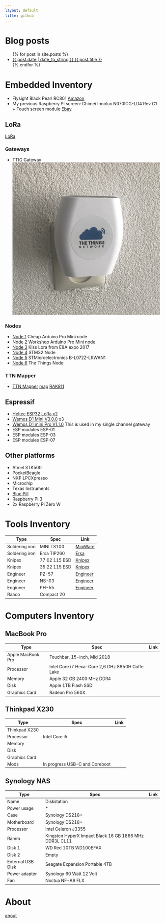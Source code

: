 ```yaml
---
layout: default
title: github
---
```

# Blog posts
<ul>
  {% for post in site.posts %}
    <li>
      <a href="{{ post.url }}">{{ post.date | date_to_string }} {{ post.title }}</a>
    </li>
  {% endfor %}
</ul>

# Embedded Inventory
- Flysight Black Pearl RC801 [Amazon](https://www.amazon.de/dp/B06X3W8PZ2/ref=cm_sw_r_tw_dp_U_x_G6MgDb0VK7436)
- My previous Raspberry Pi screen: Chimei Innolux N070ICG-LD4 Rev C1 + Touch screen module [Ebay](https://www.ebay.com/itm/HDMI-LCD-Driver-Board-Module-IPS-7-1280-800-IPS-N070ICG-LD1-LCD-Panel-Matrix/142458649828?hash=item212b327ce4:g:J0UAAOSwrzpZeqd~:rk:10:pf:0)

## LoRa
[LoRa](lora)

### Gateways
- TTIG Gateway
![TTIG Gateway](images/ttig.png)

### Nodes
- [Node 1](https://www.thethingsnetwork.org/labs/story/build-the-cheapest-possible-node-yourself) Cheap Arduino Pro Mini node
- [Node 2](https://www.thethingsnetwork.org/labs/story/creating-a-ttn-node) Workshop Arduino Pro Mini node
- [Node 3](https://www.github.com/YourproductSmarter/KISSLoRa-demo) Kiss Lora from E&A expo 2017
- [Node 4](https://www.thethingsnetwork.org/labs/story/a-cheap-stm32-arduino-node) STM32 Node
- [Node 5](https://www.st.com/en/evaluation-tools/b-l072z-lrwan1.html) STMicroelectronics B-L072Z-LRWAN1
- [Node 6](https://www.thethingsnetwork.org/docs/devices/node/) The Things Node

### TTN Mapper
- [TTN Mapper](https://github.com/incyi/RAK811_BreakBoard) [map](https://ttnmapper.org/special.php?node=rak-811-60c5a8fffe000010&alldates=on&gateways=on)
[RAK811](https://nl.aliexpress.com/item/RAK811-LoRa-Tracker-Board-MAX-7Q-GPS-Module-en-MEMS-Sensor-draadloze-Afstandsbediening-Positionering-Oplossing-LoRaWAN/32844470946.html?spm=a2g0s.9042311.0.0.6e664c4dvFtHqP)

## Espressif
- [Heltec ESP32 LoRa x2](https://nl.aliexpress.com/item/2-STKS-868-MHz-915-MHz-SX1276-ESP32-LoRa-0-96-Inch-Blauw-Oled-display-Bluetooth/32836576437.html?spm=a2g0s.9042311.0.0.6e664c4dvFtHqP)
- [Wemos D1 Mini V3.0.0](https://nl.aliexpress.com/item/D1-mini-Mini-NodeMcu-4M-bytes-Lua-WIFI-Internet-of-Things-development-board-based-ESP8266/32529101036.html) x3
- [Wemos D1 mini Pro V1.1.0](https://nl.aliexpress.com/item/WEMOS-D1-mini-Pro-16M-bytes-external-antenna-connector-ESP8266-WIFI-Internet-of-Things-development-board/32724692514.html) This is used in my single channel gateway
- ESP modules ESP-01
- ESP modules ESP-03
- ESP modules ESP-07

## Other platforms
- Atmel STK500
- PocketBeagle
- NXP LPCXpresso
- Microchip
- Texas Instruments
- [Blue Pill](https://nl.aliexpress.com/item/STM32F103C8T6-ARM-STM32-Minimum-Development-Board-Module-for-arduino/32809970602.html)
- Raspberry Pi 3
- 2x Raspberry Pi Zero W

# Tools Inventory

Type | Spec | Link
--- | --- | ---
Soldering iron | MINI TS100 | [MiniWare](http://www.miniware.com.cn/?product-198.html)
Soldering iron | Ersa TIP260 | [Ersa](http://www.kurtzersa.com/electronics-production-equipment/soldering-tools-accessories/ersa-soldering-irons-sets/micro-soldering-irons/produkt-details/0260bd-1.html)
Knipex | 77 02 115 ESD | [Knipex](http://www.knipex.com/index.php?id=1216&L=1&page=art_detail&parentID=1367&groupID=1482&artID=2661)
Knipex | 35 22 115 ESD | [Knipex](http://www.knipex.com/index.php?id=1216&L=1&page=art_detail&parentID=1336&groupID=1337&artID=1411)
Engineer | PZ-57 | [Engineer](http://www.engineer.jp/en/products/pz57e.htm)
Engineer | NS-03 | [Engineer](http://www.engineer.jp/en/products/ns03_e.html)
Engineer | PH-55 | [Engineer](http://www.engineer.jp/en/products/ph55e.html)
Raaco | Compact 20 |


# Computers Inventory
## MacBook Pro

Type | Spec | Link
--- | --- | ---
Apple MacBook Pro | Touchbar, 15-inch, Mid 2018 |
Processor | Intel Core i7 Hexa-Core 2,6 GHz 8850H Coffe Lake  |
Memory | Apple 32 GB 2400 MHz DDR4 |
Disk | Apple 1TB Flash SSD |
Graphics Card | Radeon Pro 560X |

## Thinkpad X230

Type | Spec | Link
--- | --- | ---
Thinkpad X230 ||
Processor | Intel Core i5 |
Memory ||
Disk ||
Graphics Card ||
Mods | In progress USB-C and Coreboot |

## Synology NAS

Type | Spec | Link
--- | --- | ---
Name | Diskstation |
Power usage | * |
Case | Synology DS218+ |
Motherboard | Synology DS218+ |
Processor | Intel Celeron J3355 |
Ramm | Kingston HyperX Impact Black 16 GB 1866 MHz DDR3L CL11 |
Disk 1 | WD Red 10TB WD100EFAX |
Disk 2 | Empty |
External USB Disk | Seagate Expansion Portable 4TB  |
Power adapter | Synology 60 Watt 12 Volt |
Fan | Noctua NF-A9 FLX |


# About
[about](about)
